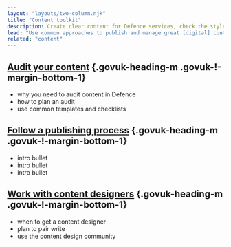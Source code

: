 ```yaml
---
layout: "layouts/two-column.njk"
title: "Content toolkit"
description: Create clear content for Defence services, check the styles you need to use and how to work with content designers."
lead: "Use common approaches to publish and manage great [digital] content across Defence."
related: "content"
---
```


## [Audit your content](/content-toolkit/how-to-audit-content) {.govuk-heading-m .govuk-!-margin-bottom-1}

- why you need to audit content in Defence
- how to plan an audit
- use common templates and checklists

## [Follow a publishing process](/content-toolkit/defence-publishing-process) {.govuk-heading-m .govuk-!-margin-bottom-1}

- intro  bullet 
- intro bullet 
- intro bullet

## [Work with content designers](/content-toolkit/work-with-content-designers) {.govuk-heading-m .govuk-!-margin-bottom-1}

- when to get a content designer
- plan to pair write
- use the content design community


